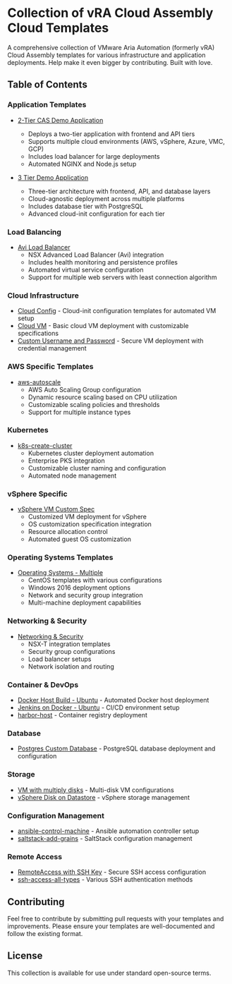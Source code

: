 # Collection of vRA Cloud Assembly Cloud Templates

A comprehensive collection of VMware Aria Automation (formerly vRA) Cloud Assembly templates for various infrastructure and application deployments. Help make it even bigger by contributing. Built with love.

## Table of Contents

### Application Templates
- [2-Tier CAS Demo Application](./2-Tier%20CAS%20Demo%20Application)
  - Deploys a two-tier application with frontend and API tiers
  - Supports multiple cloud environments (AWS, vSphere, Azure, VMC, GCP)
  - Includes load balancer for large deployments
  - Automated NGINX and Node.js setup

- [3 Tier Demo Application](./3%20Tier%20Demo%20Application)
  - Three-tier architecture with frontend, API, and database layers
  - Cloud-agnostic deployment across multiple platforms
  - Includes database tier with PostgreSQL
  - Advanced cloud-init configuration for each tier

### Load Balancing
- [Avi Load Balancer](./Avi%20Load%20Balancer)
  - NSX Advanced Load Balancer (Avi) integration
  - Includes health monitoring and persistence profiles
  - Automated virtual service configuration
  - Support for multiple web servers with least connection algorithm

### Cloud Infrastructure
- [Cloud Config](./Cloud%20Config) - Cloud-init configuration templates for automated VM setup
- [Cloud VM](./Cloud%20VM) - Basic cloud VM deployment with customizable specifications
- [Custom Username and Password](./Custom%20Username%20and%20Password) - Secure VM deployment with credential management

### AWS Specific Templates
- [aws-autoscale](./aws-autoscale)
  - AWS Auto Scaling Group configuration
  - Dynamic resource scaling based on CPU utilization
  - Customizable scaling policies and thresholds
  - Support for multiple instance types

### Kubernetes
- [k8s-create-cluster](./k8s-create-cluster)
  - Kubernetes cluster deployment automation
  - Enterprise PKS integration
  - Customizable cluster naming and configuration
  - Automated node management

### vSphere Specific
- [vSphere VM Custom Spec](./vSphere%20VM%20Custom%20Spec)
  - Customized VM deployment for vSphere
  - OS customization specification integration
  - Resource allocation control
  - Automated guest OS customization

### Operating Systems Templates
- [Operating Systems - Multiple](./Operating%20Systems%20-%20Multiple)
  - CentOS templates with various configurations
  - Windows 2016 deployment options
  - Network and security group integration
  - Multi-machine deployment capabilities

### Networking & Security
- [Networking & Security](./Networking%20%26%20Security)
  - NSX-T integration templates
  - Security group configurations
  - Load balancer setups
  - Network isolation and routing

### Container & DevOps
- [Docker Host Build - Ubuntu](./Docker%20Host%20Build%20-%20Ubuntu) - Automated Docker host deployment
- [Jenkins on Docker - Ubuntu](./Jenkins%20on%20Docker%20-%20Ubuntu) - CI/CD environment setup
- [harbor-host](./harbor-host) - Container registry deployment

### Database
- [Postgres Custom Database](./Postgres%20Custom%20Database) - PostgreSQL database deployment and configuration

### Storage
- [VM with multiply disks](./VM%20with%20multiply%20disks) - Multi-disk VM configurations
- [vSphere Disk on Datastore](./vSphere%20Disk%20on%20Datastore) - vSphere storage management

### Configuration Management
- [ansible-control-machine](./ansible-control-machine) - Ansible automation controller setup
- [saltstack-add-grains](./saltstack-add-grains) - SaltStack configuration management

### Remote Access
- [RemoteAccess with SSH Key](./RemoteAccess%20with%20SSH%20Key) - Secure SSH access configuration
- [ssh-access-all-types](./ssh-access-all-types) - Various SSH authentication methods

## Contributing
Feel free to contribute by submitting pull requests with your templates and improvements. Please ensure your templates are well-documented and follow the existing format.

## License
This collection is available for use under standard open-source terms.